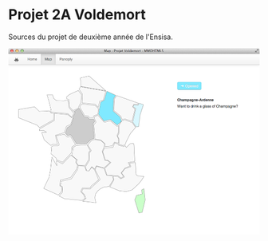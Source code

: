 Projet 2A Voldemort
===================

Sources du projet de deuxième année de l'Ensisa.

![screen map](Poster/images/screen-map.png)
